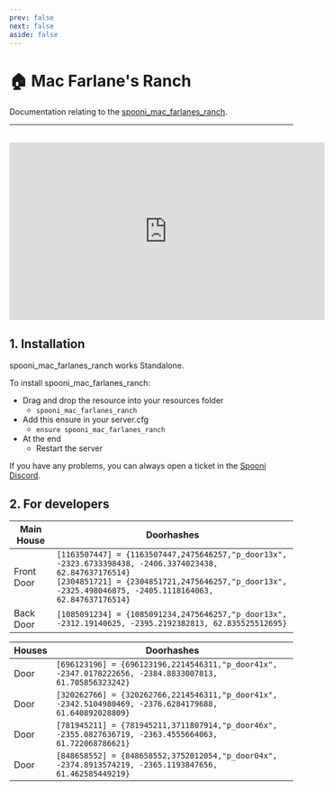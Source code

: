 ```yaml
---
prev: false
next: false
aside: false
---
```


# 🏠 Mac Farlane's Ranch
Documentation relating to the [spooni_mac_farlanes_ranch](https://spooni-mapping.tebex.io/package/5905786).

___
<br>
<iframe width="560" height="315" src="https://www.youtube.com/embed/cNJcAJRx7N4 " frameborder="0" allow="accelerometer; autoplay; clipboard-write; encrypted-media; gyroscope; picture-in-picture; web-share" allowfullscreen></iframe>

## 1. Installation
spooni_mac_farlanes_ranch works Standalone.  

To install spooni_mac_farlanes_ranch:
- Drag and drop the resource into your resources folder
  - `spooni_mac_farlanes_ranch`
- Add this ensure in your server.cfg
  - `ensure spooni_mac_farlanes_ranch`
- At the end
  - Restart the server

If you have any problems, you can always open a ticket in the [Spooni Discord](https://discord.gg/spooni).

## 2. For developers
| Main House                | Doorhashes
|---------------------------|----------------------------------------------------------------------------------|
| Front Door                | `[1163507447] = {1163507447,2475646257,"p_door13x", -2323.6733398438, -2406.3374023438, 62.847637176514}` <br> `[2304851721] = {2304851721,2475646257,"p_door13x", -2325.498046875, -2405.1118164063, 62.847637176514}`
| Back Door                 | `[1085091234] = {1085091234,2475646257,"p_door13x", -2312.19140625, -2395.2192382813, 62.835525512695}`


| Houses                    | Doorhashes
|---------------------------|----------------------------------------------------------------------------------|
| Door                      | `[696123196] = {696123196,2214546311,"p_door41x", -2347.0178222656, -2384.8833007813, 61.705856323242}`
| Door                      | `[320262766] = {320262766,2214546311,"p_door41x", -2342.5104980469, -2376.6284179688, 61.640892028809}`
| Door                      | `[781945211] = {781945211,3711807914,"p_door46x", -2355.0827636719, -2363.4555664063, 61.722068786621}`
| Door                      | `[848658552] = {848658552,3752012054,"p_door04x", -2374.8913574219, -2365.1193847656, 61.462585449219}`